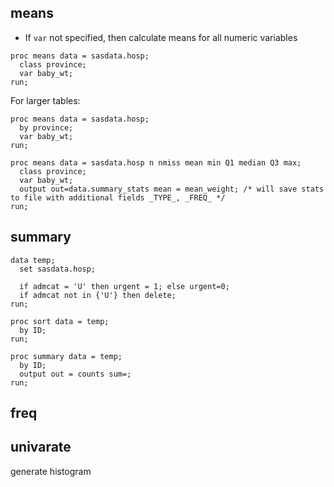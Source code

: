 ## means 

- If ```var``` not specified, then calculate means for all numeric variables

```
proc means data = sasdata.hosp;
  class province;
  var baby_wt; 
run;
```

For larger tables:
```
proc means data = sasdata.hosp;  
  by province; 
  var baby_wt;
run;
```
```
proc means data = sasdata.hosp n nmiss mean min Q1 median Q3 max;
  class province;
  var baby_wt; 
  output out=data.summary_stats mean = mean_weight; /* will save stats to file with additional fields _TYPE_, _FREQ_ */    
run;
```

## summary

```
data temp;
  set sasdata.hosp;
  
  if admcat = 'U' then urgent = 1; else urgent=0;
  if admcat not in {'U'} then delete;
run;

proc sort data = temp;
  by ID;
run;

proc summary data = temp;
  by ID;
  output out = counts sum=;
run;
```


## freq

## univarate

generate histogram
